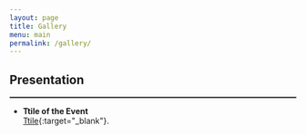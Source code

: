```yaml
---
layout: page
title: Gallery
menu: main
permalink: /gallery/
---
```


## Presentation

<hr style="border:.25px solid grey">


<p> </p>

- **Ttile of the Event** \
 [Ttile](url){:target="_blank"}.

